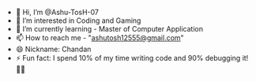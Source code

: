- 👋 Hi, I’m @Ashu-TosH-07
- 👀 I’m interested in Coding and Gaming
- 🌱 I’m currently learning - Master of Computer Application
- 📫 How to reach me - "ashutosh12555@gmail.com"
- 😄 Nickname: Chandan 
- ⚡ Fun fact: I spend 10% of my time writing code and 90% debugging it! 😵‍💻

<!---
Ashu-TosH-07/Ashu-TosH-07 is a ✨ special ✨ repository because its `README.md` (this file) appears on your GitHub profile.
You can click the Preview link to take a look at your changes.
--->
